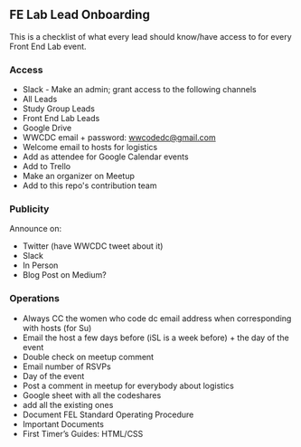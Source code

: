 ## FE Lab Lead Onboarding
This is a checklist of what every lead should know/have access to for every Front End Lab event.
### Access
* Slack - Make an admin; grant access to the following channels
 * All Leads
 * Study Group Leads
 * Front End Lab Leads
* Google Drive
* WWCDC email + password: wwcodedc@gmail.com
* Welcome email to hosts for logistics
* Add as attendee for Google Calendar events
* Add to Trello
* Make an organizer on Meetup
* Add to this repo's contribution team

### Publicity
Announce on:
* Twitter (have WWCDC tweet about it)
* Slack
* In Person
* Blog Post on Medium?

### Operations
* Always CC the women who code dc email address when corresponding with hosts (for Su)
* Email the host a few days before (iSL is a week before) + the day of the event
 * Double check on meetup comment
 * Email number of RSVPs
* Day of the event
 * Post a comment in meetup for everybody about logistics
* Google sheet with all the codeshares
 * add all the existing ones
* Document FEL Standard Operating Procedure
* Important Documents
 * First Timer’s Guides: HTML/CSS
